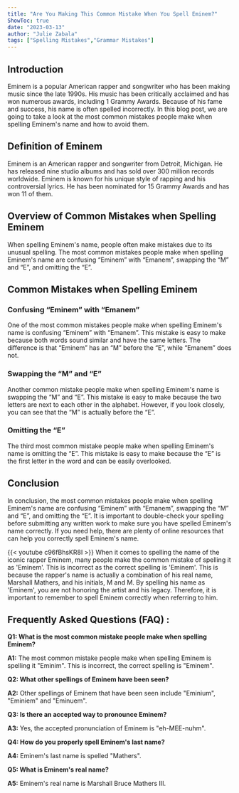 ```yaml
---
title: "Are You Making This Common Mistake When You Spell Eminem?"
ShowToc: true 
date: "2023-03-13"
author: "Julie Zabala" 
tags: ["Spelling Mistakes","Grammar Mistakes"]
---
```

## Introduction

Eminem is a popular American rapper and songwriter who has been making music since the late 1990s. His music has been critically acclaimed and has won numerous awards, including 1 Grammy Awards. Because of his fame and success, his name is often spelled incorrectly. In this blog post, we are going to take a look at the most common mistakes people make when spelling Eminem's name and how to avoid them. 

## Definition of Eminem

Eminem is an American rapper and songwriter from Detroit, Michigan. He has released nine studio albums and has sold over 300 million records worldwide. Eminem is known for his unique style of rapping and his controversial lyrics. He has been nominated for 15 Grammy Awards and has won 11 of them. 

## Overview of Common Mistakes when Spelling Eminem

When spelling Eminem's name, people often make mistakes due to its unusual spelling. The most common mistakes people make when spelling Eminem's name are confusing “Eminem” with “Emanem”, swapping the “M” and “E”, and omitting the “E”. 

## Common Mistakes when Spelling Eminem

### Confusing “Eminem” with “Emanem”

One of the most common mistakes people make when spelling Eminem's name is confusing “Eminem” with “Emanem”. This mistake is easy to make because both words sound similar and have the same letters. The difference is that “Eminem” has an “M” before the “E”, while “Emanem” does not. 

### Swapping the “M” and “E”

Another common mistake people make when spelling Eminem's name is swapping the “M” and “E”. This mistake is easy to make because the two letters are next to each other in the alphabet. However, if you look closely, you can see that the “M” is actually before the “E”. 

### Omitting the “E”

The third most common mistake people make when spelling Eminem's name is omitting the “E”. This mistake is easy to make because the “E” is the first letter in the word and can be easily overlooked. 

## Conclusion

In conclusion, the most common mistakes people make when spelling Eminem's name are confusing “Eminem” with “Emanem”, swapping the “M” and “E”, and omitting the “E”. It is important to double-check your spelling before submitting any written work to make sure you have spelled Eminem's name correctly. If you need help, there are plenty of online resources that can help you correctly spell Eminem's name.

{{< youtube c96fBhsKR8I >}} 
When it comes to spelling the name of the iconic rapper Eminem, many people make the common mistake of spelling it as 'Eminem'. This is incorrect as the correct spelling is 'Eminem'. This is because the rapper's name is actually a combination of his real name, Marshall Mathers, and his initials, M and M. By spelling his name as 'Eminem', you are not honoring the artist and his legacy. Therefore, it is important to remember to spell Eminem correctly when referring to him.

## Frequently Asked Questions (FAQ) :
**Q1: What is the most common mistake people make when spelling Eminem?**

**A1:** The most common mistake people make when spelling Eminem is spelling it "Eminim". This is incorrect, the correct spelling is "Eminem".

**Q2: What other spellings of Eminem have been seen?**

**A2:** Other spellings of Eminem that have been seen include "Eminium", "Eminiem" and "Eminuem".

**Q3: Is there an accepted way to pronounce Eminem?**

**A3:** Yes, the accepted pronunciation of Eminem is "eh-MEE-nuhm".

**Q4: How do you properly spell Eminem's last name?**

**A4:** Eminem's last name is spelled "Mathers".

**Q5: What is Eminem's real name?**

**A5:** Eminem's real name is Marshall Bruce Mathers III.





